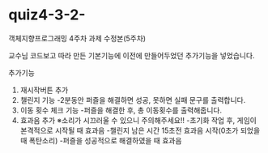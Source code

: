 # quiz4-3-2-

객체지향프로그래밍 4주차 과제 수정본(5주차)


교수님 코드보고 따라 만든 기본기능에 이전에 만들어두었던 추가기능을 넣었습니다.

추가기능
1. 재시작버튼 추가
2. 챌린지 기능
 -2분동안 퍼즐을 해결하면 성공, 못하면 실패 문구를 출력합니다.
3. 이동 횟수 체크 기능
 -퍼즐을 해결한 후, 총 이동횟수를 출력해줍니다.
4. 효과음 추가
 ※소리가 시끄러울 수 있으니 주의해주세요!!
 -초기화 작업 후, 게임이 본격적으로 시작될 때 효과음
 -챌린지 남은 시간 15초전 효과음 시작(0초가 되었을 때 폭탄소리)
 -퍼즐을 성공적으로 해결하였을 때 효과음
